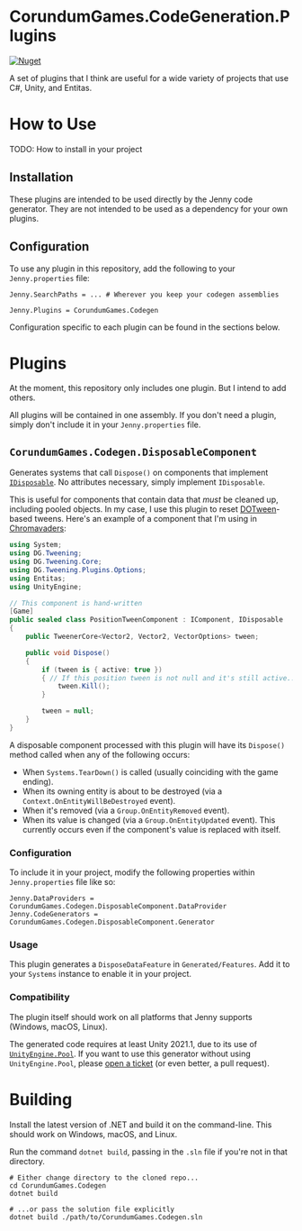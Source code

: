 # CorundumGames.CodeGeneration.Plugins

[![Nuget](https://img.shields.io/nuget/v/CorundumGames.Codegen?style=for-the-badge)](https://www.nuget.org/packages/CorundumGames.Codegen)

A set of plugins that I think are useful for a wide variety of projects that use C#, Unity, and Entitas.

# How to Use

TODO: How to install in your project

## Installation

These plugins are intended to be used directly by the Jenny code generator. They are not intended to be used as a
dependency for your own plugins.

## Configuration

To use any plugin in this repository, add the following to your `Jenny.properties` file:

```properties
Jenny.SearchPaths = ... # Wherever you keep your codegen assemblies

Jenny.Plugins = CorundumGames.Codegen
```

Configuration specific to each plugin can be found in the sections below.

# Plugins

At the moment, this repository only includes one plugin. But I intend to add others.

All plugins will be contained in one assembly. If you don't need a plugin, simply don't include it in your `Jenny.properties`
file.

## `CorundumGames.Codegen.DisposableComponent`

Generates systems that call `Dispose()` on components that implement [`IDisposable`](https://docs.microsoft.com/en-us/dotnet/api/system.idisposable?view=netstandard-2.1).
No attributes necessary, simply implement `IDisposable`.

This is useful for components that contain data that *must* be cleaned up, including pooled objects.
In my case, I use this plugin to reset [DOTween](http://dotween.demigiant.com/)-based tweens. Here's an example of a
component that I'm using in [Chromavaders](https://corundum.games):

```csharp
using System;
using DG.Tweening;
using DG.Tweening.Core;
using DG.Tweening.Plugins.Options;
using Entitas;
using UnityEngine;

// This component is hand-written
[Game]
public sealed class PositionTweenComponent : IComponent, IDisposable
{
    public TweenerCore<Vector2, Vector2, VectorOptions> tween;

    public void Dispose()
    {
        if (tween is { active: true })
        { // If this position tween is not null and it's still active...
            tween.Kill();
        }

        tween = null;
    }
}
```

A disposable component processed with this plugin will have its `Dispose()` method called when any of the following occurs:

- When `Systems.TearDown()` is called (usually coinciding with the game ending).
- When its owning entity is about to be destroyed (via a `Context.OnEntityWillBeDestroyed` event).
- When it's removed (via a `Group.OnEntityRemoved` event).
- When its value is changed (via a `Group.OnEntityUpdated` event). This currently occurs even if the component's value is replaced with itself.

### Configuration

To include it in your project, modify the following properties within `Jenny.properties` file like so:

```properties
Jenny.DataProviders = CorundumGames.Codegen.DisposableComponent.DataProvider
Jenny.CodeGenerators = CorundumGames.Codegen.DisposableComponent.Generator
```

### Usage

This plugin generates a `DisposeDataFeature` in `Generated/Features`. Add it to your `Systems` instance to enable it in your project.

### Compatibility

The plugin itself should work on all platforms that Jenny supports (Windows, macOS, Linux).

The generated code requires at least Unity 2021.1, due to its use of [`UnityEngine.Pool`](https://docs.unity3d.com/2022.1/Documentation/ScriptReference/Pool.ObjectPool_1).
If you want to use this generator without using `UnityEngine.Pool`, please [open a ticket](https://github.com/CorundumGames/CorundumGames.Codegen/issues) (or even better, a pull request).

# Building

Install the latest version of .NET and build it on the command-line. This should work on Windows, macOS, and Linux.

Run the command `dotnet build`, passing in the `.sln` file if you're not in that directory.

```shell
# Either change directory to the cloned repo...
cd CorundumGames.Codegen
dotnet build

# ...or pass the solution file explicitly
dotnet build ./path/to/CorundumGames.Codegen.sln
```
